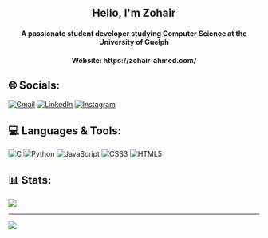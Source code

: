 <h2 align="center">Hello, I'm Zohair</h2>
<h4 align="center">A passionate student developer studying Computer Science at the University of Guelph</h4>
<h4 align="center">Website: https://zohair-ahmed.com/</h4>


## 🌐 Socials:
[![Gmail](https://img.shields.io/badge/Gmail-D14836?style=for-the-badge&logo=gmail&logoColor=white)](mailto:zohairahmez@gmail.com) [![LinkedIn](https://img.shields.io/badge/LinkedIn-0077B5?style=for-the-badge&logo=linkedin&logoColor=white)](https://linkedin.com/in/zohair-ahmedd) [![Instagram](https://img.shields.io/badge/Instagram-E4405F?style=for-the-badge&logo=instagram&logoColor=white)](https://instagram.com/zohair_ahmedd)

## 💻 Languages & Tools:
![C](https://img.shields.io/badge/c-%2300599C.svg?style=for-the-badge&logo=c&logoColor=white) ![Python](https://img.shields.io/badge/python-3670A0?style=for-the-badge&logo=python&logoColor=ffdd54) ![JavaScript](https://img.shields.io/badge/javascript-%23323330.svg?style=for-the-badge&logo=javascript&logoColor=%23F7DF1E) ![CSS3](https://img.shields.io/badge/css3-%231572B6.svg?style=for-the-badge&logo=css3&logoColor=white) ![HTML5](https://img.shields.io/badge/html5-%23E34F26.svg?style=for-the-badge&logo=html5&logoColor=white)
## 📊 Stats:
![](https://github-readme-stats.vercel.app/api/top-langs/?username=zohairahmedd&theme=dark&hide_border=false&include_all_commits=false&count_private=false&layout=compact)

---
[![](https://visitcount.itsvg.in/api?id=zohairahmedd&icon=0&color=0)](https://visitcount.itsvg.in)
